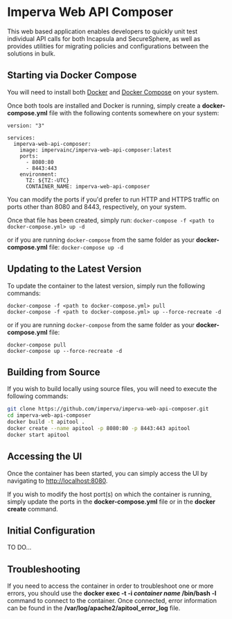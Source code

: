 # Imperva Web API Composer

This web based application enables developers to quickly unit test individual API calls for both Incapsula and
SecureSphere, as well as provides utilities for migrating policies and configurations between the solutions in
bulk.

## Starting via Docker Compose

You will need to install both [Docker](https://www.docker.com/community-edition) and
[Docker Compose](https://docs.docker.com/compose/install/) on your system.

Once both tools are installed and Docker is running, simply create a **docker-compose.yml** file with the following
contents somewhere on your system:

```
version: "3"

services:
  imperva-web-api-composer:
    image: impervainc/imperva-web-api-composer:latest
    ports:
      - 8080:80
      - 8443:443
    environment:
      TZ: ${TZ:-UTC}
      CONTAINER_NAME: imperva-web-api-composer
```

You can modify the ports if you'd prefer to run HTTP and HTTPS traffic on ports other than 8080 and 8443, respectively,
on your system.

Once that file has been created, simply run:
`docker-compose -f <path to docker-compose.yml> up -d`

or if you are running `docker-compose` from the same folder as your **docker-compose.yml** file:
`docker-compose up -d`

## Updating to the Latest Version

To update the container to the latest version, simply run the following commands:

```
docker-compose -f <path to docker-compose.yml> pull
docker-compose -f <path to docker-compose.yml> up --force-recreate -d
```

or if you are running `docker-compose` from the same folder as your **docker-compose.yml** file:

```
docker-compose pull
docker-compose up --force-recreate -d
```

## Building from Source

If you wish to build locally using source files, you will need to execute the following commands:

```bash
git clone https://github.com/imperva/imperva-web-api-composer.git
cd imperva-web-api-composer
docker build -t apitool .
docker create --name apitool -p 8080:80 -p 8443:443 apitool
docker start apitool
```

## Accessing the UI

Once the container has been started, you can simply access the UI by navigating to <http://localhost:8080>.

If you wish to modify the host port(s) on which the container is running, simply update the ports in the
**docker-compose.yml** file or in the **docker create** command.

## Initial Configuration

TO DO...

## Troubleshooting

If you need to access the container in order to troubleshoot one or more errors, you should use the
**docker exec -t -i _container name_ /bin/bash -l** command to connect to the container.  Once connected,
error information can be found in the **/var/log/apache2/apitool_error_log** file.

